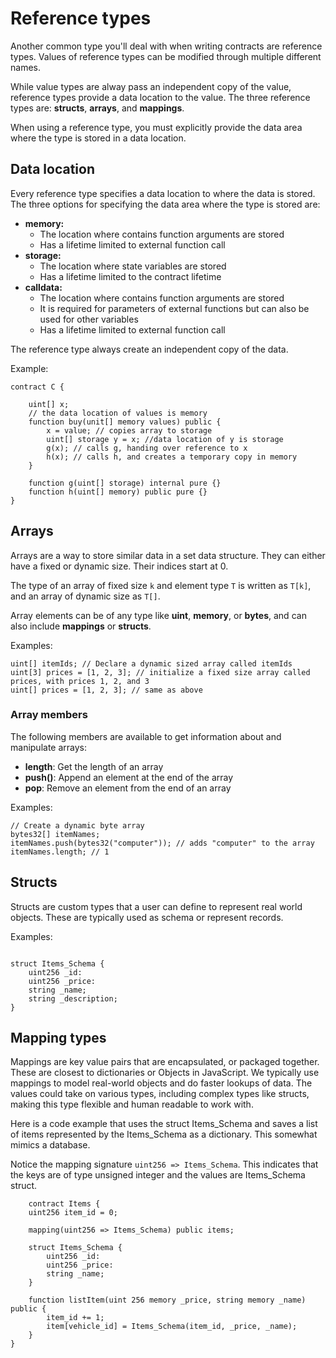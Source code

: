 # Reference types

Another common type you'll deal with when writing contracts are reference types. Values of reference types can be modified through multiple different names.

While value types are alway pass an independent copy of the value, reference types provide a data location to the value. The three reference types are: **structs**, **arrays**, and **mappings**.

When using a reference type, you must explicitly provide the data area where the type is stored in a data location.

## Data location

Every reference type specifies a data location to where the data is stored. The three options for specifying the data area where the type is stored are:

- **memory:**  
  - The location where contains function arguments are stored
  - Has a lifetime limited to external function call
- **storage:**
  - The location where state variables are stored
  - Has a lifetime limited to the contract lifetime
- **calldata:**
  - The location where contains function arguments are stored
  - It is required for parameters of external functions but can also be used for other variables
  - Has a lifetime limited to external function call

The reference type always create an independent copy of the data.

Example:

```solidity
contract C {

    uint[] x;
    // the data location of values is memory
    function buy(unit[] memory values) public {
        x = value; // copies array to storage
        uint[] storage y = x; //data location of y is storage
        g(x); // calls g, handing over reference to x
        h(x); // calls h, and creates a temporary copy in memory
    }

    function g(uint[] storage) internal pure {}
    function h(uint[] memory) public pure {}
}
```

## Arrays

Arrays are a way to store similar data in a set data structure. They can either have a fixed or dynamic size. Their indices start at 0.

The type of an array of fixed size `k` and element type `T` is written as `T[k]`, and an array of dynamic size as `T[]`.

Array elements can be of any type like **uint**, **memory**, or **bytes**, and can also include **mappings** or **structs**.

Examples:

```solidity
uint[] itemIds; // Declare a dynamic sized array called itemIds
uint[3] prices = [1, 2, 3]; // initialize a fixed size array called prices, with prices 1, 2, and 3
uint[] prices = [1, 2, 3]; // same as above
```

### Array members

The following members are available to get information about and manipulate arrays:

- **length**: Get the length of an array
- **push()**: Append an element at the end of the array
- **pop**: Remove an element from the end of an array

Examples:

```solidity
// Create a dynamic byte array
bytes32[] itemNames;
itemNames.push(bytes32("computer")); // adds "computer" to the array
itemNames.length; // 1
```

## Structs

Structs are custom types that a user can define to represent real world objects. These are typically used as schema or represent records.

Examples:

```solidity

struct Items_Schema {
    uint256 _id:
    uint256 _price:
    string _name;
    string _description;
}
```

## Mapping types

Mappings are key value pairs that are encapsulated, or packaged together. These are closest to dictionaries or Objects in JavaScript. We typically use mappings to model real-world objects and do faster lookups of data. The values could take on various types, including complex types like structs, making this type flexible and human readable to work with.

Here is a code example that uses the struct Items_Schema and saves a list of items represented by the Items_Schema as a dictionary. This somewhat mimics a database.

Notice the mapping signature `uint256 => Items_Schema`. This indicates that the keys are of type unsigned integer and the values are Items_Schema struct.

```solidity
    contract Items {
    uint256 item_id = 0;

    mapping(uint256 => Items_Schema) public items;

    struct Items_Schema {
        uint256 _id:
        uint256 _price:
        string _name;
    }

    function listItem(uint 256 memory _price, string memory _name) public {
        item_id += 1;
        item[vehicle_id] = Items_Schema(item_id, _price, _name);
    }
}
```
